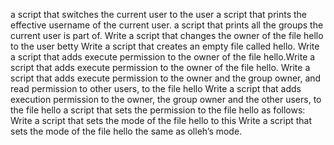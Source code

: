 a script that switches the current user to the user
 a script that prints the effective username of the current user.
 a script that prints all the groups the current user is part of.
Write a script that changes the owner of the file hello to the user betty
Write a script that creates an empty file called hello.
Write a script that adds execute permission to the owner of the file hello.Write a script that adds execute permission to the owner of the file hello.
Write a script that adds execute permission to the owner and the group owner, and read permission to other users, to the file hello
Write a script that adds execution permission to the owner, the group owner and the other users, to the file hello
a script that sets the permission to the file hello as follows:
Write a script that sets the mode of the file hello to this
Write a script that sets the mode of the file hello the same as olleh’s mode.

